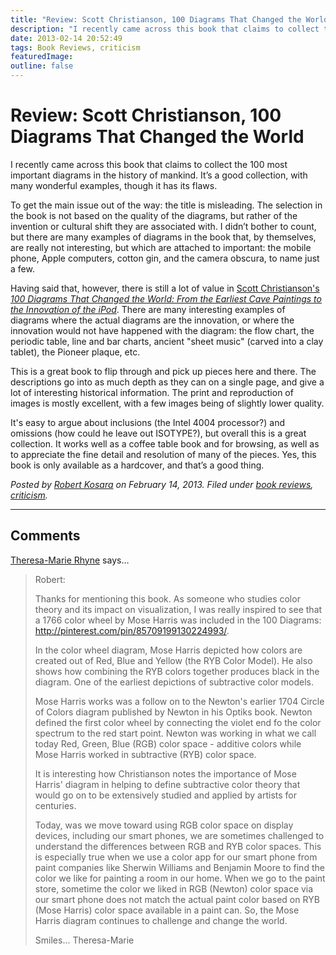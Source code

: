 ```yaml
---
title: "Review: Scott Christianson, 100 Diagrams That Changed the World"
description: "I recently came across this book that claims to collect the 100 most important diagrams in the history of mankind. It’s a good collection, with many wonderful examples, though it has its flaws."
date: 2013-02-14 20:52:49
tags: Book Reviews, criticism
featuredImage: 
outline: false
---
```


# Review: Scott Christianson, 100 Diagrams That Changed the World

I recently came across this book that claims to collect the 100 most important diagrams in the history of mankind. It’s a good collection, with many wonderful examples, though it has its flaws.

To get the main issue out of the way: the title is misleading. The selection in the book is not based on the quality of the diagrams, but rather of the invention or cultural shift they are associated with. I didn’t bother to count, but there are many examples of diagrams in the book that, by themselves, are really not interesting, but which are attached to important: the mobile phone, Apple computers, cotton gin, and the camera obscura, to name just a few.

Having said that, however, there is still a lot of value in <a href="http://www.amazon.com/gp/product/0452298776">Scott Christianson's <em>100 Diagrams That Changed the World: From the Earliest Cave Paintings to the Innovation of the iPod</em></a>. There are many interesting examples of diagrams where the actual diagrams are the innovation, or where the innovation would not have happened with the diagram: the flow chart, the periodic table, line and bar charts, ancient "sheet music" (carved into a clay tablet), the Pioneer plaque, etc.

This is a great book to flip through and pick up pieces here and there. The descriptions go into as much depth as they can on a single page, and give a lot of interesting historical information. The print and reproduction of images is mostly excellent, with a few images being of slightly lower quality.

It's easy to argue about inclusions (the Intel 4004 processor?) and omissions (how could he leave out ISOTYPE?), but overall this is a great collection. It works well as a coffee table book and for browsing, as well as to appreciate the fine detail and resolution of many of the pieces. Yes, this book is only available as a hardcover, and that’s a good thing.


_Posted by <a href="/about">Robert Kosara</a> on February 14, 2013. Filed under [book reviews](/tag/book-reviews), [criticism](/section/criticism)._


<aside class="comments">

---
## Comments

<a href="http://theresamarierhyne.com/Theresa-Marie_Rhynes_Viewpoint/Blog/Blog.html" rel="nofollow noopener" target="_blank">Theresa-Marie Rhyne</a> says…
>	Robert:
>	
>	Thanks for mentioning this book.  As someone who studies color theory and its impact on visualization, I was really inspired to see that a 1766 color wheel by Mose Harris was included in the 100 Diagrams: http://pinterest.com/pin/85709199130224993/.
>	
>	In the color wheel diagram, Mose Harris depicted how colors are created out of Red, Blue and Yellow (the RYB Color Model).  He also shows how combining the RYB colors together produces black in the diagram.  One of the earliest depictions of subtractive color models.
>	
>	Mose Harris works was a follow on to the Newton's earlier 1704 Circle of Colors diagram published by Newton in his Optiks book.  Newton defined the first color wheel by connecting the violet end fo the color spectrum to the red start point.  Newton was working in what we call today Red, Green, Blue (RGB) color space - additive colors while Mose Harris worked in subtractive (RYB) color space.
>	
>	It is interesting how Christianson notes the importance of Mose Harris' diagram in helping to define subtractive color theory that would go on to be extensively studied and applied by artists for centuries.
>	
>	Today, was we move toward using RGB color space on display devices, including our smart phones, we are sometimes challenged to understand the differences between RGB and RYB color spaces. This is especially true when we use a color app for our smart phone from paint companies like Sherwin Williams and Benjamin Moore to find the color we like for  painting a room in our home. When we go to the paint store, sometime the color we liked in RGB (Newton) color space via our smart phone does not match the actual paint color based on RYB (Mose Harris) color space available in a paint can.  So, the Mose Harris diagram continues to challenge and change the world.
>	
>	Smiles... Theresa-Marie

</aside>

